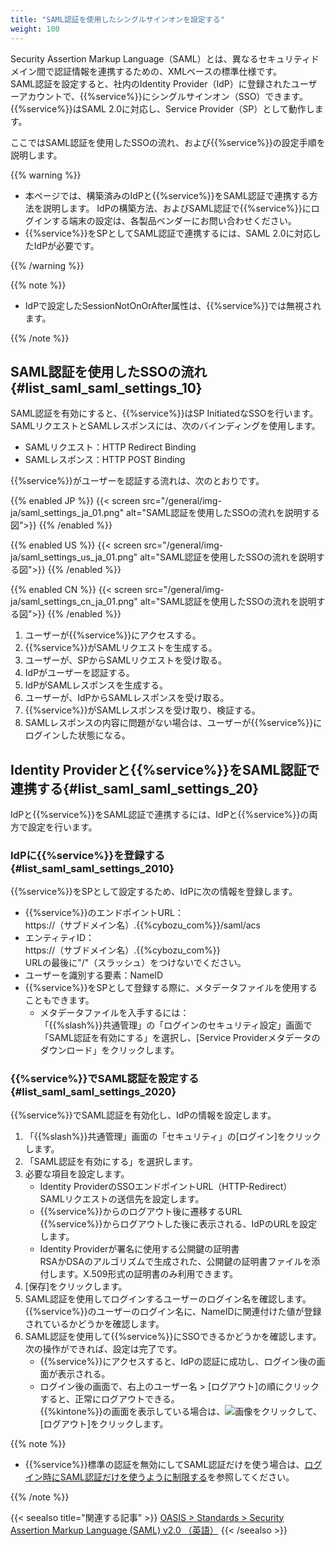 ```yaml
---
title: "SAML認証を使用したシングルサインオンを設定する"
weight: 100
---
```

Security Assertion Markup Language（SAML）とは、異なるセキュリティドメイン間で認証情報を連携するための、XMLベースの標準仕様です。  
SAML認証を設定すると、社内のIdentity Provider（IdP）に登録されたユーザーアカウントで、{{%service%}}にシングルサインオン（SSO）できます。  
{{%service%}}はSAML 2.0に対応し、Service Provider（SP）として動作します。

ここではSAML認証を使用したSSOの流れ、および{{%service%}}の設定手順を説明します。

{{% warning %}}

* 本ページでは、構築済みのIdPと{{%service%}}をSAML認証で連携する方法を説明します。
  IdPの構築方法、およびSAML認証で{{%service%}}にログインする端末の設定は、各製品ベンダーにお問い合わせください。
* {{%service%}}をSPとしてSAML認証で連携するには、SAML 2.0に対応したIdPが必要です。

{{% /warning %}}

{{% note %}}

* IdPで設定したSessionNotOnOrAfter属性は、{{%service%}}では無視されます。

{{% /note %}}

## SAML認証を使用したSSOの流れ{#list_saml_saml_settings_10}

SAML認証を有効にすると、{{%service%}}はSP InitiatedなSSOを行います。SAMLリクエストとSAMLレスポンスには、次のバインディングを使用します。

* SAMLリクエスト：HTTP Redirect Binding
* SAMLレスポンス：HTTP POST Binding

{{%service%}}がユーザーを認証する流れは、次のとおりです。

{{% enabled JP %}}
{{< screen src="/general/img-ja/saml_settings_ja_01.png"  alt="SAML認証を使用したSSOの流れを説明する図">}}
{{% /enabled %}}

{{% enabled US %}}
{{< screen src="/general/img-ja/saml_settings_us_ja_01.png"  alt="SAML認証を使用したSSOの流れを説明する図">}}
{{% /enabled %}}

{{% enabled CN %}}
{{< screen src="/general/img-ja/saml_settings_cn_ja_01.png"  alt="SAML認証を使用したSSOの流れを説明する図">}}
{{% /enabled %}}

1. ユーザーが{{%service%}}にアクセスする。
1. {{%service%}}がSAMLリクエストを生成する。
1. ユーザーが、SPからSAMLリクエストを受け取る。
1. IdPがユーザーを認証する。
1. IdPがSAMLレスポンスを生成する。
1. ユーザーが、IdPからSAMLレスポンスを受け取る。
1. {{%service%}}がSAMLレスポンスを受け取り、検証する。
1. SAMLレスポンスの内容に問題がない場合は、ユーザーが{{%service%}}にログインした状態になる。

## Identity Providerと{{%service%}}をSAML認証で連携する{#list_saml_saml_settings_20}

IdPと{{%service%}}をSAML認証で連携するには、IdPと{{%service%}}の両方で設定を行います。

### IdPに{{%service%}}を登録する{#list_saml_saml_settings_2010}

{{%service%}}をSPとして設定するため、IdPに次の情報を登録します。

* {{%service%}}のエンドポイントURL：  
  https://（サブドメイン名）.{{%cybozu_com%}}/saml/acs
* エンティティID：  
  https://（サブドメイン名）.{{%cybozu_com%}}  
  URLの最後に"/"（スラッシュ）をつけないでください。
* ユーザーを識別する要素：NameID
* {{%service%}}をSPとして登録する際に、メタデータファイルを使用することもできます。  
  * メタデータファイルを入手するには：  
    「{{%slash%}}共通管理」の「ログインのセキュリティ設定」画面で「SAML認証を有効にする」を選択し、[Service Providerメタデータのダウンロード」をクリックします。

### {{%service%}}でSAML認証を設定する{#list_saml_saml_settings_2020}

{{%service%}}でSAML認証を有効化し、IdPの情報を設定します。

1. 「{{%slash%}}共通管理」画面の「セキュリティ」の[ログイン]をクリックします。
1. 「SAML認証を有効にする」を選択します。
1. 必要な項目を設定します。
   * Identity ProviderのSSOエンドポイントURL（HTTP-Redirect）  
     SAMLリクエストの送信先を設定します。
   * {{%service%}}からのログアウト後に遷移するURL  
     {{%service%}}からログアウトした後に表示される、IdPのURLを設定します。
   * Identity Providerが署名に使用する公開鍵の証明書  
     RSAかDSAのアルゴリズムで生成された、公開鍵の証明書ファイルを添付します。X.509形式の証明書のみ利用できます。
1. [保存]をクリックします。
1. SAML認証を使用してログインするユーザーのログイン名を確認します。  
  {{%service%}}のユーザーのログイン名に、NameIDに関連付けた値が登録されているかどうかを確認します。
1. SAML認証を使用して{{%service%}}にSSOできるかどうかを確認します。  
   次の操作ができれば、設定は完了です。
    * {{%service%}}にアクセスすると、IdPの認証に成功し、ログイン後の画面が表示される。
    * ログイン後の画面で、右上のユーザー名 > [ログアウト]の順にクリックすると、正常にログアウトできる。  
      {{%kintone%}}の画面を表示している場合は、![画像](/general/img/slash_setting_icon.png)をクリックして、[ログアウト]をクリックします。

{{% note %}}

* {{%service%}}標準の認証を無効にしてSAML認証だけを使う場合は、[ログイン時にSAML認証だけを使うように制限する](/general/ja/admin/list_externalservices/list_saml/saml_restriction.html)を参照してください。

{{% /note %}}

{{< seealso title="関連する記事" >}}
[OASIS > Standards > Security Assertion Markup Language (SAML) v2.0 （英語）](https://www.oasis-open.org/standards#samlv2.0)
{{< /seealso >}}
